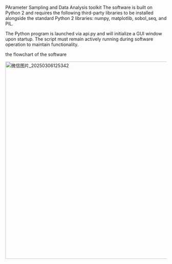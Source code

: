 PArameter Sampling and Data Analysis toolkit
The software is built on Python 2 and requires the following third-party libraries to be installed alongside the standard Python 2 libraries: numpy, matplotlib, sobol_seq, and PIL.

The Python program is launched via api.py and will initialize a GUI window upon startup. The script must remain actively running during software operation to maintain functionality.

the flowchart of the software

<img width="617" alt="微信图片_20250306125342" src="https://github.com/user-attachments/assets/e6b0c191-bd4a-44b3-bbdf-37d2c32c7800" />
